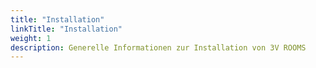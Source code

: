 ```yaml
---
title: "Installation"
linkTitle: "Installation"
weight: 1
description: Generelle Informationen zur Installation von 3V ROOMS
---
```

